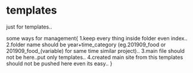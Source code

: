 # templates
just for templates..
  
  some ways for management{
                    1.keep every thing inside folder even index..
                    2.folder name should be year+time_category (eg.201909_food or 201909_food_(variable) for same time similar project)..
                    3.main file should not be here..put only templates..
                    4.created main site from this templates should not be pushed here even its easy..
       }
       
